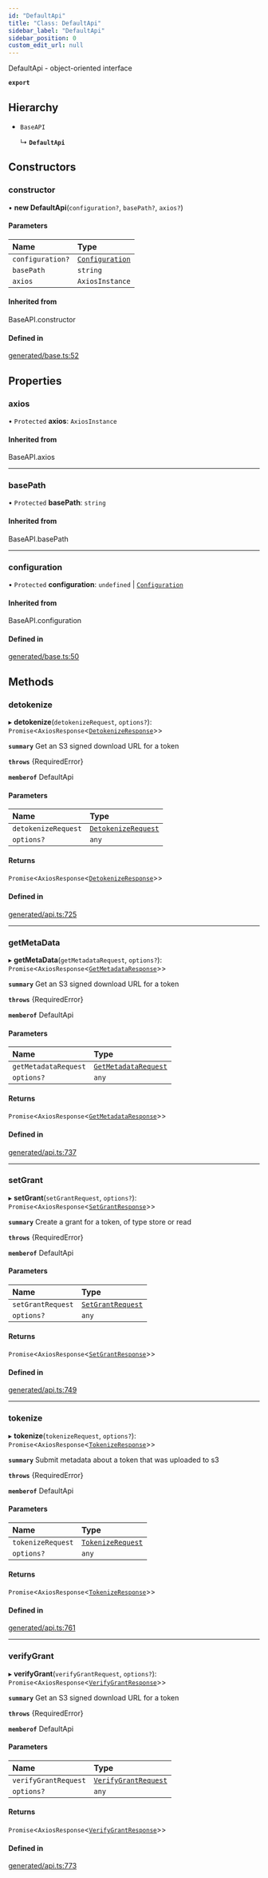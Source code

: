 ```yaml
---
id: "DefaultApi"
title: "Class: DefaultApi"
sidebar_label: "DefaultApi"
sidebar_position: 0
custom_edit_url: null
---
```


DefaultApi - object-oriented interface

**`export`**

## Hierarchy

- `BaseAPI`

  ↳ **`DefaultApi`**

## Constructors

### constructor

• **new DefaultApi**(`configuration?`, `basePath?`, `axios?`)

#### Parameters

| Name | Type |
| :------ | :------ |
| `configuration?` | [`Configuration`](Configuration.md) |
| `basePath` | `string` |
| `axios` | `AxiosInstance` |

#### Inherited from

BaseAPI.constructor

#### Defined in

[generated/base.ts:52](https://github.com/refinery-labs/lunasec-monorepo/blob/84c42bc/js/sdks/packages/tokenizer-sdk/src/generated/base.ts#L52)

## Properties

### axios

• `Protected` **axios**: `AxiosInstance`

#### Inherited from

BaseAPI.axios

___

### basePath

• `Protected` **basePath**: `string`

#### Inherited from

BaseAPI.basePath

___

### configuration

• `Protected` **configuration**: `undefined` \| [`Configuration`](Configuration.md)

#### Inherited from

BaseAPI.configuration

#### Defined in

[generated/base.ts:50](https://github.com/refinery-labs/lunasec-monorepo/blob/84c42bc/js/sdks/packages/tokenizer-sdk/src/generated/base.ts#L50)

## Methods

### detokenize

▸ **detokenize**(`detokenizeRequest`, `options?`): `Promise`<`AxiosResponse`<[`DetokenizeResponse`](../interfaces/DetokenizeResponse.md)\>\>

**`summary`** Get an S3 signed download URL for a token

**`throws`** {RequiredError}

**`memberof`** DefaultApi

#### Parameters

| Name | Type |
| :------ | :------ |
| `detokenizeRequest` | [`DetokenizeRequest`](../interfaces/DetokenizeRequest.md) |
| `options?` | `any` |

#### Returns

`Promise`<`AxiosResponse`<[`DetokenizeResponse`](../interfaces/DetokenizeResponse.md)\>\>

#### Defined in

[generated/api.ts:725](https://github.com/refinery-labs/lunasec-monorepo/blob/84c42bc/js/sdks/packages/tokenizer-sdk/src/generated/api.ts#L725)

___

### getMetaData

▸ **getMetaData**(`getMetadataRequest`, `options?`): `Promise`<`AxiosResponse`<[`GetMetadataResponse`](../interfaces/GetMetadataResponse.md)\>\>

**`summary`** Get an S3 signed download URL for a token

**`throws`** {RequiredError}

**`memberof`** DefaultApi

#### Parameters

| Name | Type |
| :------ | :------ |
| `getMetadataRequest` | [`GetMetadataRequest`](../interfaces/GetMetadataRequest.md) |
| `options?` | `any` |

#### Returns

`Promise`<`AxiosResponse`<[`GetMetadataResponse`](../interfaces/GetMetadataResponse.md)\>\>

#### Defined in

[generated/api.ts:737](https://github.com/refinery-labs/lunasec-monorepo/blob/84c42bc/js/sdks/packages/tokenizer-sdk/src/generated/api.ts#L737)

___

### setGrant

▸ **setGrant**(`setGrantRequest`, `options?`): `Promise`<`AxiosResponse`<[`SetGrantResponse`](../interfaces/SetGrantResponse.md)\>\>

**`summary`** Create a grant for a token, of type store or read

**`throws`** {RequiredError}

**`memberof`** DefaultApi

#### Parameters

| Name | Type |
| :------ | :------ |
| `setGrantRequest` | [`SetGrantRequest`](../interfaces/SetGrantRequest.md) |
| `options?` | `any` |

#### Returns

`Promise`<`AxiosResponse`<[`SetGrantResponse`](../interfaces/SetGrantResponse.md)\>\>

#### Defined in

[generated/api.ts:749](https://github.com/refinery-labs/lunasec-monorepo/blob/84c42bc/js/sdks/packages/tokenizer-sdk/src/generated/api.ts#L749)

___

### tokenize

▸ **tokenize**(`tokenizeRequest`, `options?`): `Promise`<`AxiosResponse`<[`TokenizeResponse`](../interfaces/TokenizeResponse.md)\>\>

**`summary`** Submit metadata about a token that was uploaded to s3

**`throws`** {RequiredError}

**`memberof`** DefaultApi

#### Parameters

| Name | Type |
| :------ | :------ |
| `tokenizeRequest` | [`TokenizeRequest`](../interfaces/TokenizeRequest.md) |
| `options?` | `any` |

#### Returns

`Promise`<`AxiosResponse`<[`TokenizeResponse`](../interfaces/TokenizeResponse.md)\>\>

#### Defined in

[generated/api.ts:761](https://github.com/refinery-labs/lunasec-monorepo/blob/84c42bc/js/sdks/packages/tokenizer-sdk/src/generated/api.ts#L761)

___

### verifyGrant

▸ **verifyGrant**(`verifyGrantRequest`, `options?`): `Promise`<`AxiosResponse`<[`VerifyGrantResponse`](../interfaces/VerifyGrantResponse.md)\>\>

**`summary`** Get an S3 signed download URL for a token

**`throws`** {RequiredError}

**`memberof`** DefaultApi

#### Parameters

| Name | Type |
| :------ | :------ |
| `verifyGrantRequest` | [`VerifyGrantRequest`](../interfaces/VerifyGrantRequest.md) |
| `options?` | `any` |

#### Returns

`Promise`<`AxiosResponse`<[`VerifyGrantResponse`](../interfaces/VerifyGrantResponse.md)\>\>

#### Defined in

[generated/api.ts:773](https://github.com/refinery-labs/lunasec-monorepo/blob/84c42bc/js/sdks/packages/tokenizer-sdk/src/generated/api.ts#L773)
